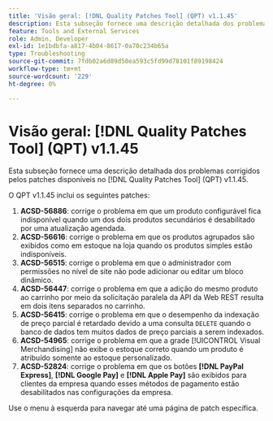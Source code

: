 ```yaml
---
title: 'Visão geral: [!DNL Quality Patches Tool] (QPT) v1.1.45'
description: Esta subseção fornece uma descrição detalhada dos problemas corrigidos pelos patches disponíveis no  [!DNL Quality Patches Tool] (QPT) v1.1.45.
feature: Tools and External Services
role: Admin, Developer
exl-id: 1e1bdbfa-a817-4b04-8617-0a70c234b65a
type: Troubleshooting
source-git-commit: 7fdb02a6d89d50ea593c5fd99d78101f89198424
workflow-type: tm+mt
source-wordcount: '229'
ht-degree: 0%

---
```


# Visão geral: [!DNL Quality Patches Tool] (QPT) v1.1.45

Esta subseção fornece uma descrição detalhada dos problemas corrigidos pelos patches disponíveis no [!DNL Quality Patches Tool] (QPT) v1.1.45.

O QPT v1.1.45 inclui os seguintes patches:

1. **ACSD-56886**: corrige o problema em que um produto configurável fica indisponível quando um dos dois produtos secundários é desabilitado por uma atualização agendada.
1. **ACSD-56616**: corrige o problema em que os produtos agrupados são exibidos como em estoque na loja quando os produtos simples estão indisponíveis.
1. **ACSD-56515**: corrige o problema em que o administrador com permissões no nível de site não pode adicionar ou editar um bloco dinâmico.
1. **ACSD-56447**: corrige o problema em que a adição do mesmo produto ao carrinho por meio da solicitação paralela da API da Web REST resulta em dois itens separados no carrinho.
1. **ACSD-56415**: corrige o problema em que o desempenho da indexação de preço parcial é retardado devido a uma consulta `DELETE` quando o banco de dados tem muitos dados de preço parciais a serem indexados.
1. **ACSD-54965**: corrige o problema em que a grade [!UICONTROL Visual Merchandising] não exibe o estoque correto quando um produto é atribuído somente ao estoque personalizado.
1. **ACSD-52824**: corrige o problema em que os botões **[!DNL PayPal Express]**, **[!DNL Google Pay]** e **[!DNL Apple Pay]** são exibidos para clientes da empresa quando esses métodos de pagamento estão desabilitados nas configurações da empresa.

Use o menu à esquerda para navegar até uma página de patch específica.
